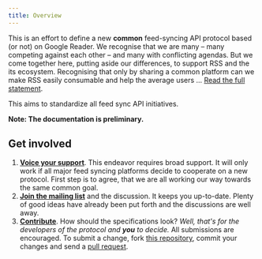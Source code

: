 ```yaml
---
title: Overview
---
```


This is an effort to define a new **common** feed-syncing API protocol based (or not) on Google Reader. We recognise that we are many – many competing against each other – and many with conflicting agendas. But we come together here, putting aside our differences, to support RSS and the its ecosystem. Recognising that only by sharing a common platform can we make RSS easily consumable and help the average users … [Read the full statement](http://rss-sync.github.io/Open-Reader-API/rssconsensus/).

This aims to standardize all feed sync API initiatives. 

**Note: The documentation is preliminary.**

## Get involved

1. **[Voice your support](http://rss-sync.github.io/Open-Reader-API/rssconsensus)**. This endeavor requires broad support. It will only work if all major feed syncing platforms decide to cooperate on a new protocol. First step is to agree, that we are all working our way towards the same common goal.
2. **[Join the mailing list](http://lists.ranchero.com/listinfo.cgi/rss-sync-ranchero.com)** and the discussion. It keeps you up-to-date. Plenty of good ideas have already been put forth and the discussions are well away.
3. **[Contribute](https://github.com/rss-sync/Open-Reader-API)**. How should the specifications look? *Well, that's for the developers of the protocol and **you** to decide.* All submissions are encouraged. To submit a change, fork [this repository](https://github.com/rss-sync/Open-Reader-API), commit your changes and send a [pull request](https://help.github.com/articles/using-pull-requests).
